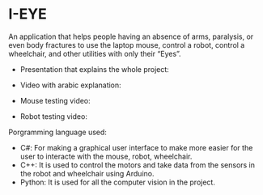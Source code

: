 # I-EYE
An application that helps people having an absence of arms, paralysis, or even body fractures to use the laptop mouse, control a robot, control a wheelchair, and other utilities with only their “Eyes”.

- Presentation that explains the whole project: 

- Video with arabic explanation: 

- Mouse testing video:

- Robot testing video: 

Porgramming language used:
- C#: For making a graphical user interface to make more easier for the user to interacte with the mouse, robot, wheelchair.
- C++: It is used to control the motors and take data from the sensors in the robot and wheelchair using Arduino.
- Python: It is used for all the computer vision in the project.

